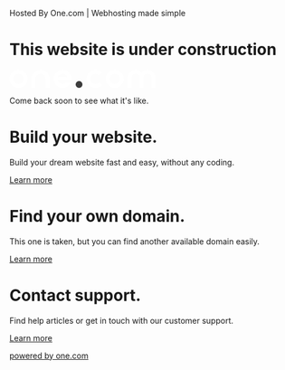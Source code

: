Hosted By One.com | Webhosting made simple

This website is under construction
==================================

![One.com](data:image/svg+xml,%3Csvg%20width%3D%22258%22%20height%3D%2232%22%20viewBox%3D%220%200%20258%2032%22%20xmlns%3D%22http%3A%2F%2Fwww.w3.org%2F2000%2Fsvg%22%3E%3Cg%20fill%3D%22none%22%20fill-rule%3D%22evenodd%22%3E%3Cpath%20d%3D%22M244%200c-4.182%200-7.935%201.833-10.5%204.739C230.935%201.833%20227.182%200%20223%200c-7.732%200-14%206.268-14%2014v18h7V14l.004-.241C216.131%2010.005%20219.215%207%20223%207c3.866%200%207%203.134%207%207v18h7V14l.004-.241C237.131%2010.005%20240.215%207%20244%207c3.866%200%207%203.134%207%207v18h7V14c0-7.732-6.268-14-14-14M186%2025c-4.971%200-9-4.029-9-9s4.029-9%209-9%209%204.029%209%209-4.029%209-9%209m0-25c-8.837%200-16%207.164-16%2016%200%208.837%207.163%2016%2016%2016s16-7.163%2016-16c0-8.836-7.163-16-16-16M152.0137%207c2.57%200%204.882%201.083%206.522%202.81l4.95-4.95c-2.908-2.993-6.969-4.86-11.472-4.86-8.837%200-16%207.164-16%2016%200%208.837%207.163%2016%2016%2016%204.503%200%208.564-1.866%2011.472-4.86l-4.95-4.951c-1.64%201.728-3.952%202.811-6.522%202.811-4.971%200-9-4.029-9-9s4.029-9%209-9%22%20fill%3D%22%23FFF%22%2F%3E%3Cpath%20d%3D%22M123%2020c3.313%200%206%202.687%206%206s-2.687%206-6%206-6-2.687-6-6%202.687-6%206-6%22%20fill%3D%22%233C3C3C%22%2F%3E%3Cpath%20d%3D%22M85.5117%2013.0005c1.236-3.496%204.569-6%208.488-6%203.919%200%207.253%202.504%208.489%206h-16.977zm24.488%203c0-8.837-7.163-16-16-16-8.836%200-16%207.163-16%2016%200%208.836%207.164%2016%2016%2016%206.523%200%2012.133-3.903%2014.625-9.5h-8.4c-1.617%201.548-3.81%202.5-6.225%202.5-4.103%200-7.564-2.746-8.648-6.5h24.454c.128-.815.194-1.65.194-2.5zM55%200c-8.836%200-16%207.164-16%2016v16h7v-2.77l.001.001L46%2016l.004-.266C46.144%2010.887%2050.118%207%2055%207c4.971%200%209%204.029%209%209v13.23l.001-.001L64%2032h7V16l-.003-.315C70.829%206.994%2063.731%200%2055%200M16%2025c-4.971%200-9-4.029-9-9s4.029-9%209-9%209%204.029%209%209-4.029%209-9%209m0-25C7.164%200%200%207.164%200%2016c0%208.837%207.164%2016%2016%2016s16-7.163%2016-16c0-8.836-7.164-16-16-16%22%20fill%3D%22%23FFF%22%2F%3E%3C%2Fg%3E%3C%2Fsvg%3E)

Come back soon to see what it's like.

Build your website.
===================

Build your dream website fast and easy, without any coding.

[Learn more](https://www.one.com/en/websitebuilder?utm_source=hosted_by&utm_medium=hosted_by&utm_campaign=default)

Find your own domain.
=====================

This one is taken, but you can find another available domain easily.

[Learn more](https://www.one.com/en/domain?utm_source=hosted_by&utm_medium=hosted_by&utm_campaign=default)

Contact support.
================

Find help articles or get in touch with our customer support.

[Learn more](https://www.one.com/en/info/contact?utm_source=hosted_by&utm_medium=hosted_by&utm_campaign=default)

[powered by one.com](https://www.one.com/?utm_source=hosted_by?utm_source=hosted_by&utm_medium=hosted_by&utm_campaign=default)